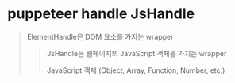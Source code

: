 # puppeteer handle JsHandle

> ElementHandle은 DOM 요소를 가지는 wrapper
>
> > JsHandle은 웹페이지의 JavaScript 객체를 가지는 wrapper
> >
> > JavaScript 객체 (Object, Array, Function, Number, etc.)
